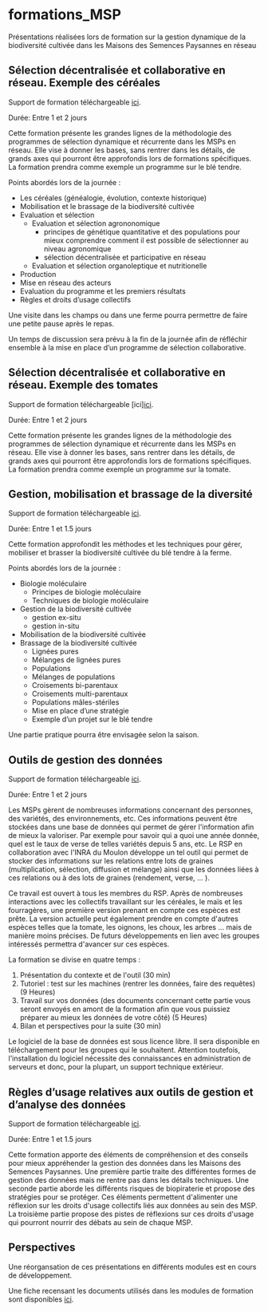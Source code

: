 # formations_MSP
Présentations réalisées lors de formation sur la gestion dynamique de la biodiversité cultivée dans les
Maisons des Semences Paysannes en réseau

## Sélection décentralisée et collaborative en réseau. Exemple des céréales
Support de formation téléchargeable [ici](https://github.com/priviere/formations_MSP/releases/download/v1/formation_A_presentation_cereales.pdf).

Durée: Entre 1 et 2 jours

Cette formation présente les grandes lignes de la méthodologie des programmes de sélection dynamique et récurrente dans les MSPs en réseau. 
Elle vise à donner les bases, sans rentrer dans les détails, de grands axes qui pourront être approfondis lors de formations spécifiques. 
La formation prendra comme exemple un programme sur le blé tendre.

Points abordés lors de la journée :

- Les céréales (généalogie, évolution, contexte historique)
- Mobilisation et le brassage de la biodiversité cultivée
- Evaluation et sélection
    - Evaluation et sélection agrononomique
        - principes de génétique quantitative et des populations pour mieux comprendre comment il est possible de sélectionner au niveau agronomique
        - sélection décentralisée et participative en réseau
    - Evaluation et sélection organoleptique et nutritionelle
- Production
- Mise en réseau des acteurs
- Evaluation du programme et les premiers résultats
- Règles et droits d’usage collectifs

Une visite dans les champs ou dans une ferme pourra permettre de faire une petite pause après le repas.

Un temps de discussion sera prévu à la fin de la journée afin de réfléchir ensemble à la mise en
place d’un programme de sélection collaborative.

## Sélection décentralisée et collaborative en réseau. Exemple des tomates
Support de formation téléchargeable [ici][ici](https://github.com/priviere/formations_MSP/releases/download/v1/formation_A_presentation_tomates.pdf).

Durée: Entre 1 et 2 jours

Cette formation présente les grandes lignes de la méthodologie des programmes de sélection dynamique et récurrente dans les MSPs en réseau. 
Elle vise à donner les bases, sans rentrer dans les détails, de grands axes qui pourront être approfondis lors de formations spécifiques. 
La formation prendra comme exemple un programme sur la tomate.

## Gestion, mobilisation et brassage de la diversité
Support de formation téléchargeable [ici](https://github.com/priviere/formations_MSP/releases/download/v1/formation_B_presentation.pdf).

Durée: Entre 1 et 1.5 jours

Cette formation approfondit les méthodes et les techniques pour gérer, mobiliser et brasser la biodiversité cultivée du blé tendre à la ferme.

Points abordés lors de la journée :
- Biologie moléculaire
    - Principes de biologie moléculaire
    - Techniques de biologie moléculaire
- Gestion de la biodiversité cultivée
    - gestion ex-situ
    - gestion in-situ
- Mobilisation de la biodiversité cultivée
- Brassage de la biodiversité cultivée
    - Lignées pures
    - Mélanges de lignées pures
    - Populations
    - Mélanges de populations
    - Croisements bi-parentaux
    - Croisements multi-parentaux
    - Populations mâles-stériles
    - Mise en place d’une stratégie
    - Exemple d’un projet sur le blé tendre

Une partie pratique pourra être envisagée selon la saison.

## Outils de gestion des données
Support de formation téléchargeable [ici](https://github.com/priviere/formations_MSP/releases/download/v1/formation_F_presentation.pdf).

Durée: Entre 1 et 2 jours

Les MSPs gèrent de nombreuses informations concernant des personnes, des variétés, des environnements, etc. Ces informations peuvent être stockées dans une base de données qui permet de gérer l'information afin de mieux la valoriser. Par exemple pour savoir qui a quoi une année donnée, quel est le taux de verse de telles variétés depuis 5 ans, etc. 
Le RSP en collaboration avec l'INRA du Moulon développe un tel outil qui permet de stocker des informations sur les relations entre lots de graines (multiplication, sélection, diffusion et mélange) ainsi que les données liées à ces relations ou à des lots de graines (rendement, verse, … ). 

Ce travail est ouvert à tous les membres du RSP. Après de nombreuses interactions avec les collectifs travaillant sur les céréales, le maïs et les fourragères, une première version prenant en compte ces espèces est prête. La version actuelle peut également prendre en compte d'autres espèces telles que la tomate, les oignons, les choux, les arbres …  mais de manière moins précises. De futurs développements en lien avec les groupes intéressés permettra d'avancer sur ces espèces.

La formation se divise en quatre temps :

1. Présentation du contexte et de l'outil (30 min)
2. Tutoriel : test sur les machines (rentrer les données, faire des requêtes) (9 Heures)
3. Travail sur vos données (des documents concernant cette partie vous seront envoyés en amont de la formation afin que vous puissiez préparer au mieux les données de votre côté) (5 Heures)
4. Bilan et perspectives pour la suite (30 min)

Le logiciel de la base de données est sous licence libre. Il sera disponible en téléchargement pour les groupes qui le souhaitent. Attention toutefois, l'installation du logiciel nécessite des connaissances en administration de serveurs et donc, pour la plupart, un support technique extérieur.


## Règles d’usage relatives aux outils de gestion et d’analyse des données
Support de formation téléchargeable [ici](https://github.com/priviere/formations_MSP/releases/download/v1/formation_Ib_presentation.pdf).

Durée: Entre 1 et 1.5 jours

Cette formation apporte des éléments de compréhension et des conseils pour mieux appréhender la gestion des données dans les Maisons des Semences Paysannes. Une première partie traite des différentes formes de gestion des données mais ne rentre pas dans les détails techniques. Une seconde partie aborde les différents risques de biopiraterie et propose des stratégies pour se protéger. Ces éléments permettent d'alimenter une réflexion sur les droits d'usage collectifs liés aux données au sein des MSP. La troisième partie propose des pistes de réflexions sur ces droits d'usage qui pourront nourrir des débats au sein de chaque MSP.


## Perspectives

Une réorgansation de ces présentations en différents modules est en cours de développement.

Une fiche recensant les documents utilisés dans les modules de formation sont disponibles [ici](https://priviere.github.io/module_figures_images_photos/).



